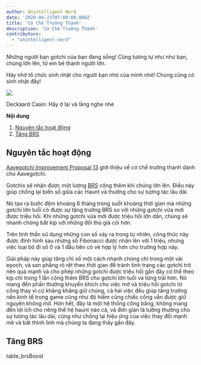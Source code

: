 ```yaml
---
author: Unintelligent Nerd
date: '2020-04-23T07:00:00.000Z'
title: 'Cơ Chế Trưởng Thành'
description: 'Cơ Chế Trưởng Thành'
contributors:
  - "unintelligent-nerd"
---
```


Những người bạn gotchi của bạn đang sống! Cũng tương tự như như bạn, chúng lớn lên, từ em bé thành người lớn.

Hãy nhớ tổ chức sinh nhật cho người bạn nhỏ của mình nhé! Chúng cũng có sinh nhật đấy!

<div class="headerImageContainer">
<img class="headerImage" src="/aging-mechanic/aging-mechanic.png">
<p class="headerImageText">Deckaard Caain: Hãy ở lại và lắng nghe nhé</p>
</div>

<div class="contentsBox">

**Nội dung**

<ol>
<li><a href=#rationale>Nguyên tắc hoạt động</a></li>
<li><a href=#brs-boost>Tăng BRS</a></li>
</ol>

</div>

## Nguyên tắc hoạt động

[Aavegotchi Improvement Proposal 13](/aavegotchi-improvement-proposals#add-an-aging-mechanic-to-affect-aavegotchi-rarity-scores) giới thiệu về cơ chế trưởng thành dành cho Aavegotchi.

Gotchis sẽ nhận được một lượng [BRS](/rarity-farming#base-rarity-score) cộng thêm khi chúng lớn lên. Điều này giúp chống lại biến số giữa các Haunt và thưởng cho sự tương tác lâu dài.

Nó tạo ra bước đệm khoảng 6 tháng trong suốt khoảng thời gian mà những gotchi lớn tuổi có được sự tặng trưởng BRS so với những gotchi vừa mới được triệu hồi. Khi những gotchi vừa mới được triệu hồi lớn dần, chúng sẽ nhanh chóng bắt kịp với những đối thủ già cõi hơn.

Trên tinh thần sử dụng những con số xảy ra trong tự nhiên, công thức này được đinh hình sau những số Fibonacci được nhân lên với 1 triệu, nhưng việc loại bỏ đi số 0 và 1 đầu tiên có vẻ hợp lý hơn cho trường hợp này.

Giải pháp này giúp tăng chỉ số một cách nhanh chóng chỉ trong một vài epoch, và san phẳng rõ rệt theo thời gian để tránh tình trạng các gotchi trở nên quá mạnh và cho phép những gotchi được triệu hồi gần đây có thể theo kịp chỉ trong 1 lần cộng thêm BRS cho gotchi lớn tuổi và từng trải hơn. Nó mang đến phần thưởng khuyến khích cho việc mở và triệu hồi gotchi từ cổng thay vì cứ khăng khăng giữ chúng, cả hai việc đều giúp tăng trưởng nền kinh tế trong game cũng như độ hiếm cũng chiếc cổng vẫn được giữ nguyên không mở. Hơn hết, đây là một hệ thống công bằng, không mang đến lợi ích cho riêng thế hệ haunt nào cả, và đơn giản là tưởng thưởng cho sự tương tác lâu dài, cũng như chống lại hiệu ứng của việc thay đổi mạnh mẽ và bất thình lình mà chúng ta đang thấy gần đây.

## Tăng BRS

table_brsBoost

